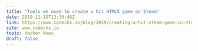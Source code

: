 ```yaml
---
title: "Tools we used to create a hit HTML5 game on Steam"
date: 2019-11-19T13:30:46Z
link: https://www.codecks.io/blog/2019/creating-a-hit-steam-game-in-html5/?utm_medium=RSS&utm_source=hune
site: www.codecks.io
topic: Hacker News
draft: false
---
```


